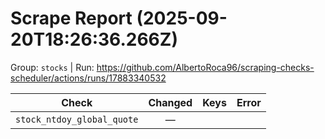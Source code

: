 # Scrape Report (2025-09-20T18:26:36.266Z)

Group: `stocks`  |  Run: https://github.com/AlbertoRoca96/scraping-checks-scheduler/actions/runs/17883340532

| Check | Changed | Keys | Error |
|---|:---:|:--|:--|
| `stock_ntdoy_global_quote` | — |  |  |
